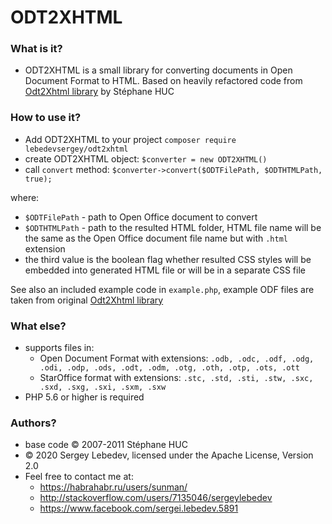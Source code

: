# ODT2XHTML #

### What is it? ###
* ODT2XHTML is a small library for converting documents in Open Document Format to HTML. 
Based on heavily refactored code from [Odt2Xhtml library](https://github.com/hucste/Odt2Xhtml) by Stéphane HUC

### How to use it? ###
* Add ODT2XHTML to your project `composer require lebedevsergey/odt2xhtml`
* create ODT2XHTML object: `$converter = new ODT2XHTML()`
* call `convert` method: `$converter->convert($ODTFilePath, $ODTHTMLPath, true);`

where: 

- `$ODTFilePath` - path to Open Office document to convert
- `$ODTHTMLPath` - path to the resulted HTML folder, HTML file name will be the same as the Open Office document file name
but with `.html` extension
- the third value is the boolean flag whether resulted CSS styles will be embedded into generated HTML file or will be in a separate CSS file 

See also an included example code in `example.php`, example ODF files are taken from original [Odt2Xhtml library](https://github.com/hucste/Odt2Xhtml)

### What else? ###
* supports files in: 
    * Open Document Format with extensions: `.odb, .odc, .odf, .odg, .odi, .odp, .ods, .odt, .odm, .otg, .oth, .otp, .ots, .ott` 
    * StarOffice format with extensions: `.stc, .std, .sti, .stw, .sxc, .sxd, .sxg, .sxi, .sxm, .sxw`
* PHP 5.6 or higher is required

### Authors? ###
* base code &copy; 2007-2011 Stéphane HUC
* &copy; 2020 Sergey Lebedev, licensed under the Apache License, Version 2.0
* Feel free to contact me at:
    * https://habrahabr.ru/users/sunman/
    * http://stackoverflow.com/users/7135046/sergeylebedev
    * https://www.facebook.com/sergei.lebedev.5891
